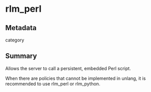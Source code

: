 # rlm_perl
## Metadata
<dl>
  <dt>category</dt><dd></dd>
</dl>

## Summary
Allows the server to call a persistent, embedded Perl script.

When there are policies that cannot be implemented in unlang, it is recommended to use rlm_perl or rlm_python.
